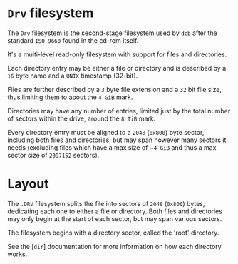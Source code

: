 # `Drv` filesystem

The `Drv` filesystem is the second-stage filesystem used by `dcb` after the standard
`ISO 9660` found in the cd-rom itself.

It's a multi-level read-only filesystem with support for files and directories.

Each directory entry may be either a file or directory and is described by
a `16` byte name and a `UNIX` timestamp (32-bit).

Files are further described by a `3` byte file extension and a `32` bit file
size, thus limiting them to about the `4 GiB` mark.

Directories may have any number of entries, limited just by the total number of sectors
within the drive, around the `8 TiB` mark.

Every directory entry must be aligned to a `2048` (`0x800`) byte sector, including
both files and directories, but may span however many sectors it needs (excluding files
which have a max size of ~`4 GiB` and thus a max sector size of `2097152` sectors).

# Layout

The `.DRV` filesystem splits the file into sectors of `2048` (`0x800`) bytes, dedicating each one
to either a file or directory.
Both files and directories may only begin at the start of each sector, but may span various
sectors.

The filesystem begins with a directory sector, called the 'root' directory.

See the [`dir`] documentation for more information on how each directory works.
